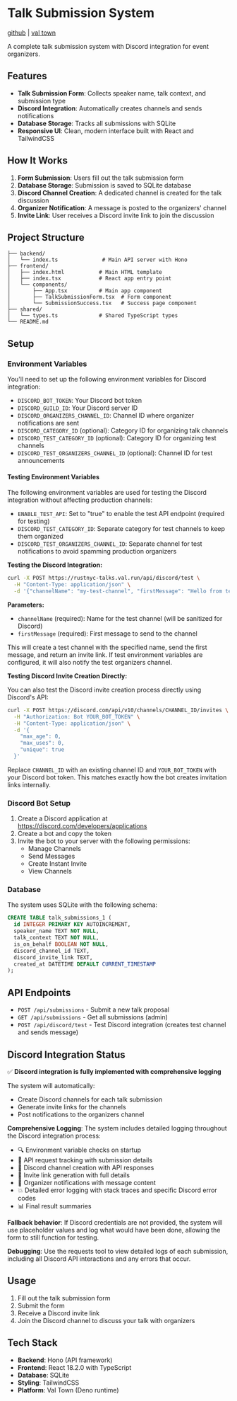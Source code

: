 # Talk Submission System

[github](https://github.com/colelawrence/rust-nyc-talk-submissions) |
[val town](https://www.val.town/x/colel/rust-nyc-talk-submissions/code/backend/index.ts)

A complete talk submission system with Discord integration for event organizers.

## Features

- **Talk Submission Form**: Collects speaker name, talk context, and submission
  type
- **Discord Integration**: Automatically creates channels and sends
  notifications
- **Database Storage**: Tracks all submissions with SQLite
- **Responsive UI**: Clean, modern interface built with React and TailwindCSS

## How It Works

1. **Form Submission**: Users fill out the talk submission form
2. **Database Storage**: Submission is saved to SQLite database
3. **Discord Channel Creation**: A dedicated channel is created for the talk
   discussion
4. **Organizer Notification**: A message is posted to the organizers' channel
5. **Invite Link**: User receives a Discord invite link to join the discussion

## Project Structure

```
├── backend/
│   └── index.ts              # Main API server with Hono
├── frontend/
│   ├── index.html           # Main HTML template
│   ├── index.tsx            # React app entry point
│   └── components/
│       ├── App.tsx          # Main app component
│       ├── TalkSubmissionForm.tsx  # Form component
│       └── SubmissionSuccess.tsx   # Success page component
├── shared/
│   └── types.ts             # Shared TypeScript types
└── README.md
```

## Setup

### Environment Variables

You'll need to set up the following environment variables for Discord
integration:

- `DISCORD_BOT_TOKEN`: Your Discord bot token
- `DISCORD_GUILD_ID`: Your Discord server ID
- `DISCORD_ORGANIZERS_CHANNEL_ID`: Channel ID where organizer notifications are
  sent
- `DISCORD_CATEGORY_ID` (optional): Category ID for organizing talk channels
- `DISCORD_TEST_CATEGORY_ID` (optional): Category ID for organizing test
  channels
- `DISCORD_TEST_ORGANIZERS_CHANNEL_ID` (optional): Channel ID for test
  announcements

#### Testing Environment Variables

The following environment variables are used for testing the Discord integration
without affecting production channels:

- `ENABLE_TEST_API`: Set to "true" to enable the test API endpoint (required for
  testing)
- `DISCORD_TEST_CATEGORY_ID`: Separate category for test channels to keep them
  organized
- `DISCORD_TEST_ORGANIZERS_CHANNEL_ID`: Separate channel for test notifications
  to avoid spamming production organizers

**Testing the Discord Integration:**

```bash
curl -X POST https://rustnyc-talks.val.run/api/discord/test \
  -H "Content-Type: application/json" \
  -d '{"channelName": "my-test-channel", "firstMessage": "Hello from test endpoint!"}'
```

**Parameters:**

- `channelName` (required): Name for the test channel (will be sanitized for
  Discord)
- `firstMessage` (required): First message to send to the channel

This will create a test channel with the specified name, send the first message,
and return an invite link. If test environment variables are configured, it will
also notify the test organizers channel.

**Testing Discord Invite Creation Directly:**

You can also test the Discord invite creation process directly using Discord's
API:

```bash
curl -X POST https://discord.com/api/v10/channels/CHANNEL_ID/invites \
  -H "Authorization: Bot YOUR_BOT_TOKEN" \
  -H "Content-Type: application/json" \
  -d '{
    "max_age": 0,
    "max_uses": 0,
    "unique": true
  }'
```

Replace `CHANNEL_ID` with an existing channel ID and `YOUR_BOT_TOKEN` with your
Discord bot token. This matches exactly how the bot creates invitation links
internally.

### Discord Bot Setup

1. Create a Discord application at https://discord.com/developers/applications
2. Create a bot and copy the token
3. Invite the bot to your server with the following permissions:
   - Manage Channels
   - Send Messages
   - Create Instant Invite
   - View Channels

### Database

The system uses SQLite with the following schema:

```sql
CREATE TABLE talk_submissions_1 (
  id INTEGER PRIMARY KEY AUTOINCREMENT,
  speaker_name TEXT NOT NULL,
  talk_context TEXT NOT NULL,
  is_on_behalf BOOLEAN NOT NULL,
  discord_channel_id TEXT,
  discord_invite_link TEXT,
  created_at DATETIME DEFAULT CURRENT_TIMESTAMP
);
```

## API Endpoints

- `POST /api/submissions` - Submit a new talk proposal
- `GET /api/submissions` - Get all submissions (admin)
- `POST /api/discord/test` - Test Discord integration (creates test channel and
  sends message)

## Discord Integration Status

✅ **Discord integration is fully implemented with comprehensive logging**

The system will automatically:

- Create Discord channels for each talk submission
- Generate invite links for the channels
- Post notifications to the organizers channel

**Comprehensive Logging**: The system includes detailed logging throughout the
Discord integration process:

- 🔍 Environment variable checks on startup
- 🎯 API request tracking with submission details
- 🔧 Discord channel creation with API responses
- 🔗 Invite link generation with full details
- 📢 Organizer notifications with message content
- 💥 Detailed error logging with stack traces and specific Discord error codes
- 📊 Final result summaries

**Fallback behavior**: If Discord credentials are not provided, the system will
use placeholder values and log what would have been done, allowing the form to
still function for testing.

**Debugging**: Use the requests tool to view detailed logs of each submission,
including all Discord API interactions and any errors that occur.

## Usage

1. Fill out the talk submission form
2. Submit the form
3. Receive a Discord invite link
4. Join the Discord channel to discuss your talk with organizers

## Tech Stack

- **Backend**: Hono (API framework)
- **Frontend**: React 18.2.0 with TypeScript
- **Database**: SQLite
- **Styling**: TailwindCSS
- **Platform**: Val Town (Deno runtime)

